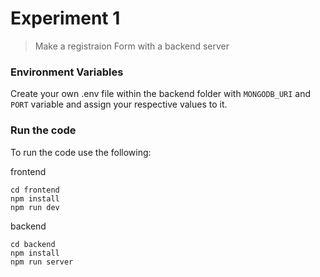# Experiment 1

> Make a registraion Form with a backend server

### Environment Variables

Create your own .env file within the backend folder with `MONGODB_URI` and `PORT` variable and assign your respective values to it.

### Run the code

To run the code use the following:

frontend

```
cd frontend
npm install
npm run dev
```

backend

```
cd backend
npm install
npm run server
```
